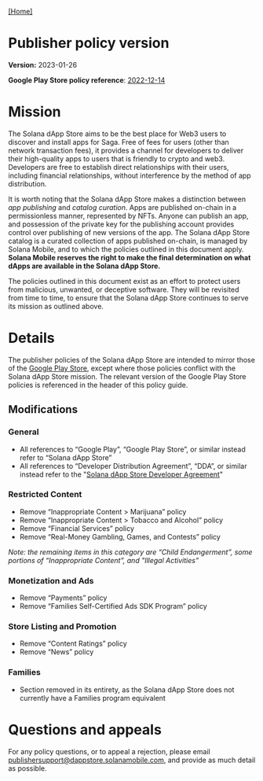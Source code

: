 [\[Home\]](../README.md)

# Publisher policy version

**Version:** 2023-01-26

**Google Play Store policy reference**: [2022-12-14](https://support.google.com/googleplay/android-developer/answer/12867690)

# Mission

The Solana dApp Store aims to be the best place for Web3 users to discover and install apps for Saga. Free of fees for users (other than network transaction fees), it provides a channel for developers to deliver their high-quality apps to users that is friendly to crypto and web3. Developers are free to establish direct relationships with their users, including financial relationships, without interference by the method of app distribution.

It is worth noting that the Solana dApp Store makes a distinction between *app publishing* and *catalog curation*. Apps are published on-chain in a permissionless manner, represented by NFTs. Anyone can publish an app, and possession of the private key for the publishing account provides control over publishing of new versions of the app. The Solana dApp Store catalog is a curated collection of apps published on-chain, is managed by Solana Mobile, and to which the policies outlined in this document apply. **Solana Mobile reserves the right to make the final determination on what dApps are available in the Solana dApp Store.**

The policies outlined in this document exist as an effort to protect users from malicious, unwanted, or deceptive software. They will be revisited from time to time, to ensure that the Solana dApp Store continues to serve its mission as outlined above.

# Details

The publisher policies of the Solana dApp Store are intended to mirror those of the [Google Play Store](https://play.google.com/about/developer-content-policy/), except where those policies conflict with the Solana dApp Store mission. The relevant version of the Google Play Store policies is referenced in the header of this policy guide.

## Modifications

### General

- All references to “Google Play”, “Google Play Store”, or similar instead refer to “Solana dApp Store”
- All references to “Developer Distribution Agreement”, “DDA”, or similar instead refer to the "[Solana dApp Store Developer Agreement](DEVELOPER-AGREEMENT.pdf)"

### Restricted Content

- Remove “Inappropriate Content > Marijuana” policy
- Remove “Inappropriate Content > Tobacco and Alcohol” policy
- Remove “Financial Services” policy
- Remove “Real-Money Gambling, Games, and Contests” policy

*Note: the remaining items in this category are “Child Endangerment”, some portions of “Inappropriate Content”, and "Illegal Activities”*

### Monetization and Ads

- Remove “Payments” policy
- Remove “Families Self-Certified Ads SDK Program” policy

### Store Listing and Promotion

- Remove “Content Ratings” policy
- Remove “News” policy

### Families

- Section removed in its entirety, as the Solana dApp Store does not currently have a Families program equivalent

# Questions and appeals

For any policy questions, or to appeal a rejection, please email [publishersupport@dappstore.solanamobile.com](mailto:publishersupport@dappstore.solanamobile.com), and provide as much detail as possible.
